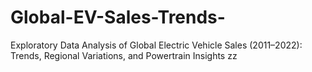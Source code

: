 # Global-EV-Sales-Trends-
Exploratory Data Analysis of Global Electric Vehicle Sales (2011–2022): Trends, Regional Variations, and Powertrain Insights                               zz  
